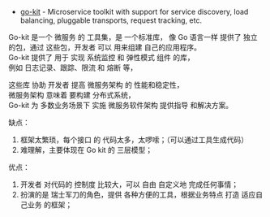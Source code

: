 

- [go-kit](https://github.com/go-kit/kit) - 
Microservice toolkit with support for 
service discovery, load balancing, pluggable transports, request tracking, etc.


Go-kit 是一个 微服务  的 工具集，是 一个标准库，
像 Go 语言一样 提供了 独立的包，通过 这些包，开发者 可以 用来组建 自己的应用程序。  
Go-kit 提供了 用于 实现 系统监控 和 弹性模式 组件 的库，  
例如 日志记录、跟踪、限流 和 熔断 等，  

这些库 协助 开发者 提高 微服务架构 的 性能和稳定性，  
微服务架构 意味着 要构建 分布式系统，  
Go-kit 为 多数业务场景下 实施  微服务软件架构 提供指导 和解决方案。

缺点：  
1. 框架太繁琐，每个接口 的 代码太多，太啰嗦；（可以通过工具生成代码）
2. 难理解，主要体现在 Go kit 的 三层模型；

优点：  
1. 开发者 对代码的 控制度 比较大，可以 自由 自定义地 完成任何事情；
2. 扮演的是 瑞士军刀的角色，提供 各种方便的工具，根据业务特点 打造 适应自己业务 的框架；



